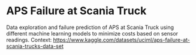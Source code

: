 # APS Failure at Scania Truck

Data exploration and failure prediction of APS at Scania Truck using different machine learning models to minimize costs based on sensor readings. 
Context: https://www.kaggle.com/datasets/uciml/aps-failure-at-scania-trucks-data-set
